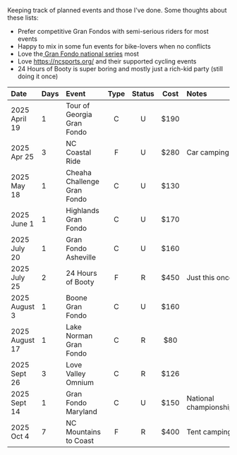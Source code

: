 Keeping track of planned events and those I've done. Some thoughts about these lists:

- Prefer competitive Gran Fondos with semi-serious riders for most events
- Happy to mix in some fun events for bike-lovers when no conflicts
- Love the[ Gran Fondo national series](https://www.granfondonationalseries.com/gfns-events-2025?utm_source=chatgpt.com) most
- Love https://ncsports.org/ and their supported cycling events
- 24 Hours of Booty is super boring and mostly just a rich-kid party (still doing it once)

| Date           | Days | Event                       | Type | Status | Cost | Notes                  |
| :------------- | :--- | :-------------------------- | :--: | :----: | :--: | :--------------------- |
| 2025 April 19  | 1    | Tour of Georgia Gran Fondo  |  C   |   U    | $190 |                        |
| 2025 Apr 25    | 3    | NC Coastal Ride             |  F   |   U    | $280 | Car camping            |
| 2025 May 18    | 1    | Cheaha Challenge Gran Fondo |  C   |   U    | $130 |                        |
| 2025 June 1    | 1    | Highlands Gran Fondo        |  C   |   U    | $170 |                        |
| 2025 July 20   | 1    | Gran Fondo Asheville        |  C   |   U    | $160 |                        |
| 2025 July 25   | 2    | 24 Hours of Booty           |  F   |   R    | $450 | Just this once         |
| 2025 August 3  | 1    | Boone Gran Fondo            |  C   |   U    | $160 |                        |
| 2025 August 17 | 1    | Lake Norman Gran Fondo      |  C   |   R    | $80  |                        |
| 2025 Sept 26   | 3    | Love Valley Omnium          |  C   |   R    | $126 |                        |
| 2025 Sept 14   | 1    | Gran Fondo Maryland         |  C   |   U    | $150 | National championships |
| 2025 Oct 4     | 7    | NC Mountains to Coast       |  F   |   R    | $400 | Tent camping           |
